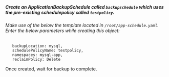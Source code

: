 </br>

##### Create an ApplicationBackupSchedule called `backupschedule` which uses the pre-existing schedulepolicy called `testpolicy`.


###### Make use of the below the template located in `/root/app-schedule.yaml`. Enter the below parameters while creating this object:


       backupLocation: mysql,
       schedulePolicyName: testpolicy,
       namespaces: mysql-app,
       reclaimPolicy: Delete

Once created, wait for backup to complete.
